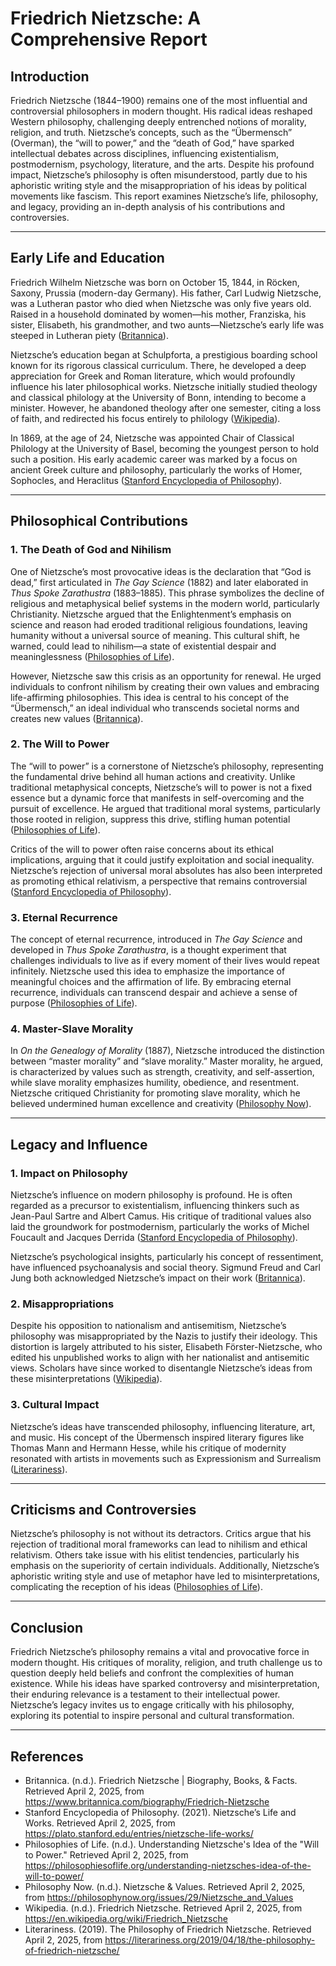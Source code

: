 # Friedrich Nietzsche: A Comprehensive Report  

## Introduction  

Friedrich Nietzsche (1844–1900) remains one of the most influential and controversial philosophers in modern thought. His radical ideas reshaped Western philosophy, challenging deeply entrenched notions of morality, religion, and truth. Nietzsche’s concepts, such as the “Übermensch” (Overman), the “will to power,” and the “death of God,” have sparked intellectual debates across disciplines, influencing existentialism, postmodernism, psychology, literature, and the arts. Despite his profound impact, Nietzsche’s philosophy is often misunderstood, partly due to his aphoristic writing style and the misappropriation of his ideas by political movements like fascism. This report examines Nietzsche’s life, philosophy, and legacy, providing an in-depth analysis of his contributions and controversies.  

---

## Early Life and Education  

Friedrich Wilhelm Nietzsche was born on October 15, 1844, in Röcken, Saxony, Prussia (modern-day Germany). His father, Carl Ludwig Nietzsche, was a Lutheran pastor who died when Nietzsche was only five years old. Raised in a household dominated by women—his mother, Franziska, his sister, Elisabeth, his grandmother, and two aunts—Nietzsche’s early life was steeped in Lutheran piety ([Britannica](https://www.britannica.com/biography/Friedrich-Nietzsche)).  

Nietzsche’s education began at Schulpforta, a prestigious boarding school known for its rigorous classical curriculum. There, he developed a deep appreciation for Greek and Roman literature, which would profoundly influence his later philosophical works. Nietzsche initially studied theology and classical philology at the University of Bonn, intending to become a minister. However, he abandoned theology after one semester, citing a loss of faith, and redirected his focus entirely to philology ([Wikipedia](https://en.wikipedia.org/wiki/Friedrich_Nietzsche)).  

In 1869, at the age of 24, Nietzsche was appointed Chair of Classical Philology at the University of Basel, becoming the youngest person to hold such a position. His early academic career was marked by a focus on ancient Greek culture and philosophy, particularly the works of Homer, Sophocles, and Heraclitus ([Stanford Encyclopedia of Philosophy](https://plato.stanford.edu/entries/nietzsche-life-works/)).  

---

## Philosophical Contributions  

### 1. **The Death of God and Nihilism**  

One of Nietzsche’s most provocative ideas is the declaration that “God is dead,” first articulated in *The Gay Science* (1882) and later elaborated in *Thus Spoke Zarathustra* (1883–1885). This phrase symbolizes the decline of religious and metaphysical belief systems in the modern world, particularly Christianity. Nietzsche argued that the Enlightenment’s emphasis on science and reason had eroded traditional religious foundations, leaving humanity without a universal source of meaning. This cultural shift, he warned, could lead to nihilism—a state of existential despair and meaninglessness ([Philosophies of Life](https://philosophiesoflife.org/understanding-nietzsches-idea-of-the-will-to-power/)).  

However, Nietzsche saw this crisis as an opportunity for renewal. He urged individuals to confront nihilism by creating their own values and embracing life-affirming philosophies. This idea is central to his concept of the “Übermensch,” an ideal individual who transcends societal norms and creates new values ([Britannica](https://www.britannica.com/biography/Friedrich-Nietzsche)).  

### 2. **The Will to Power**  

The “will to power” is a cornerstone of Nietzsche’s philosophy, representing the fundamental drive behind all human actions and creativity. Unlike traditional metaphysical concepts, Nietzsche’s will to power is not a fixed essence but a dynamic force that manifests in self-overcoming and the pursuit of excellence. He argued that traditional moral systems, particularly those rooted in religion, suppress this drive, stifling human potential ([Philosophies of Life](https://philosophiesoflife.org/understanding-nietzsches-idea-of-the-will-to-power/)).  

Critics of the will to power often raise concerns about its ethical implications, arguing that it could justify exploitation and social inequality. Nietzsche’s rejection of universal moral absolutes has also been interpreted as promoting ethical relativism, a perspective that remains controversial ([Stanford Encyclopedia of Philosophy](https://plato.stanford.edu/entries/nietzsche-moral-political/)).  

### 3. **Eternal Recurrence**  

The concept of eternal recurrence, introduced in *The Gay Science* and developed in *Thus Spoke Zarathustra*, is a thought experiment that challenges individuals to live as if every moment of their lives would repeat infinitely. Nietzsche used this idea to emphasize the importance of meaningful choices and the affirmation of life. By embracing eternal recurrence, individuals can transcend despair and achieve a sense of purpose ([Philosophies of Life](https://philosophiesoflife.org/understanding-nietzsches-idea-of-the-will-to-power/)).  

### 4. **Master-Slave Morality**  

In *On the Genealogy of Morality* (1887), Nietzsche introduced the distinction between “master morality” and “slave morality.” Master morality, he argued, is characterized by values such as strength, creativity, and self-assertion, while slave morality emphasizes humility, obedience, and resentment. Nietzsche critiqued Christianity for promoting slave morality, which he believed undermined human excellence and creativity ([Philosophy Now](https://philosophynow.org/issues/29/Nietzsche_and_Values)).  

---

## Legacy and Influence  

### 1. **Impact on Philosophy**  

Nietzsche’s influence on modern philosophy is profound. He is often regarded as a precursor to existentialism, influencing thinkers such as Jean-Paul Sartre and Albert Camus. His critique of traditional values also laid the groundwork for postmodernism, particularly the works of Michel Foucault and Jacques Derrida ([Stanford Encyclopedia of Philosophy](https://plato.stanford.edu/entries/nietzsche/)).  

Nietzsche’s psychological insights, particularly his concept of ressentiment, have influenced psychoanalysis and social theory. Sigmund Freud and Carl Jung both acknowledged Nietzsche’s impact on their work ([Britannica](https://www.britannica.com/biography/Friedrich-Nietzsche)).  

### 2. **Misappropriations**  

Despite his opposition to nationalism and antisemitism, Nietzsche’s philosophy was misappropriated by the Nazis to justify their ideology. This distortion is largely attributed to his sister, Elisabeth Förster-Nietzsche, who edited his unpublished works to align with her nationalist and antisemitic views. Scholars have since worked to disentangle Nietzsche’s ideas from these misinterpretations ([Wikipedia](https://en.wikipedia.org/wiki/Friedrich_Nietzsche)).  

### 3. **Cultural Impact**  

Nietzsche’s ideas have transcended philosophy, influencing literature, art, and music. His concept of the Übermensch inspired literary figures like Thomas Mann and Hermann Hesse, while his critique of modernity resonated with artists in movements such as Expressionism and Surrealism ([Literariness](https://literariness.org/2019/04/18/the-philosophy-of-friedrich-nietzsche/)).  

---

## Criticisms and Controversies  

Nietzsche’s philosophy is not without its detractors. Critics argue that his rejection of traditional moral frameworks can lead to nihilism and ethical relativism. Others take issue with his elitist tendencies, particularly his emphasis on the superiority of certain individuals. Additionally, Nietzsche’s aphoristic writing style and use of metaphor have led to misinterpretations, complicating the reception of his ideas ([Philosophies of Life](https://philosophiesoflife.org/understanding-nietzsches-idea-of-the-will-to-power/)).  

---

## Conclusion  

Friedrich Nietzsche’s philosophy remains a vital and provocative force in modern thought. His critiques of morality, religion, and truth challenge us to question deeply held beliefs and confront the complexities of human existence. While his ideas have sparked controversy and misinterpretation, their enduring relevance is a testament to their intellectual power. Nietzsche’s legacy invites us to engage critically with his philosophy, exploring its potential to inspire personal and cultural transformation.  

---

## References  

- Britannica. (n.d.). Friedrich Nietzsche | Biography, Books, & Facts. Retrieved April 2, 2025, from https://www.britannica.com/biography/Friedrich-Nietzsche  
- Stanford Encyclopedia of Philosophy. (2021). Nietzsche’s Life and Works. Retrieved April 2, 2025, from https://plato.stanford.edu/entries/nietzsche-life-works/  
- Philosophies of Life. (n.d.). Understanding Nietzsche's Idea of the "Will to Power." Retrieved April 2, 2025, from https://philosophiesoflife.org/understanding-nietzsches-idea-of-the-will-to-power/  
- Philosophy Now. (n.d.). Nietzsche & Values. Retrieved April 2, 2025, from https://philosophynow.org/issues/29/Nietzsche_and_Values  
- Wikipedia. (n.d.). Friedrich Nietzsche. Retrieved April 2, 2025, from https://en.wikipedia.org/wiki/Friedrich_Nietzsche  
- Literariness. (2019). The Philosophy of Friedrich Nietzsche. Retrieved April 2, 2025, from https://literariness.org/2019/04/18/the-philosophy-of-friedrich-nietzsche/  